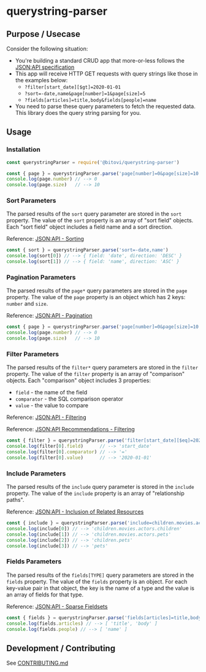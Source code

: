 # querystring-parser

## Purpose / Usecase
Consider the following situation:

- You're building a standard CRUD app that more-or-less follows the [JSON:API specification](https://jsonapi.org/format/)
- This app will receive HTTP GET requests with query strings like those in the examples below:
  - `?filter[start_date][$gt]=2020-01-01`
  - `?sort=-date,name&page[number]=1&page[size]=5`
  - `?fields[articles]=title,body&fields[people]=name`
-  You need to parse these query parameters to fetch the requested data. This library does the query string parsing for you.

## Usage
### Installation
```js
const querystringParser = require('@bitovi/querystring-parser')

const { page } = querystringParser.parse('page[number]=0&page[size]=10')
console.log(page.number) // --> 0
console.log(page.size)   // --> 10
```

### Sort Parameters
The parsed results of the `sort` query parameter are stored in the `sort` property.
The value of the `sort` property is an array of "sort field" objects. Each "sort field" object includes a field name and a sort direction.

Reference: [JSON:API - Sorting](https://jsonapi.org/format/#fetching-sorting)
```js
const { sort } = querystringParser.parse('sort=-date,name')
console.log(sort[0]) // --> { field: 'date', direction: 'DESC' }
console.log(sort[1]) // --> { field: 'name', direction: 'ASC' }
```

### Pagination Parameters
The parsed results of the `page*` query parameters are stored in the `page` property. The value of the `page` property is an object which has 2 keys: `number` and `size`.

Reference: [JSON:API - Pagination](https://jsonapi.org/format/#fetching-pagination)
```js
const { page } = querystringParser.parse('page[number]=0&page[size]=10')
console.log(page.number) // --> 0
console.log(page.size)   // --> 10
```

### Filter Parameters
The parsed results of the `filter*` query parameters are stored in the `filter` property. The value of the `filter` property is an array of "comparison" objects. Each "comparison" object includes 3 properties:
  - `field` - the name of the field
  - `comparator` - the SQL comparison operator
  - `value` - the value to compare

Reference: [JSON:API - Filtering](https://jsonapi.org/format/#fetching-filtering)

Reference: [JSON:API Recommendations - Filtering](https://jsonapi.org/recommendations/#filtering)
```js
const { filter } = querystringParser.parse('filter[start_date][$eq]=2020-01-01')
console.log(filter[0].field)      // --> 'start_date'
console.log(filter[0].comparator) // --> '='
console.log(filter[0].value)      // --> '2020-01-01'
```

### Include Parameters
The parsed results of the `include` query parameter is stored in the `include` property. The value of the `include` property is an array of "relationship paths".

Reference: [JSON:API - Inclusion of Related Resources](https://jsonapi.org/format/#fetching-includes)
```js
const { include } = querystringParser.parse('include=children.movies.actors.children,children.movies.actors.pets,children.pets,pets')
console.log(include[0]) // --> 'children.movies.actors.children'
console.log(include[1]) // --> 'children.movies.actors.pets'
console.log(include[2]) // --> 'children.pets'
console.log(include[3]) // --> 'pets'
```

### Fields Parameters
The parsed results of the `fields[TYPE]` query parameters are stored in the `fields` property. The value of the `fields` property is an object. For each key-value pair in that object, the key is the name of a type and the value is an array of fields for that type.

Reference: [JSON:API - Sparse Fieldsets](https://jsonapi.org/format/#fetching-sparse-fieldsets)
```js
const { fields } = querystringParser.parse('fields[articles]=title,body&fields[people]=name')
console.log(fields.articles) // --> [ 'title', 'body' ]
console.log(fields.people) // --> [ 'name' ]
```

## Development / Contributing
See [CONTRIBUTING.md](CONTRIBUTING.md)

